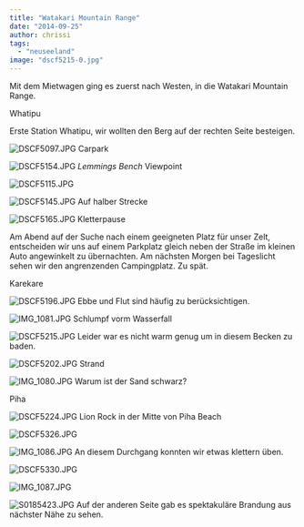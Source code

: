 ```yaml
---
title: "Watakari Mountain Range"
date: "2014-09-25"
author: chrissi
tags: 
  - "neuseeland"
image: "dscf5215-0.jpg"
---
```


Mit dem Mietwagen ging es zuerst nach Westen, in die Watakari Mountain Range.

Whatipu

Erste Station Whatipu, wir wollten den Berg auf der rechten Seite besteigen.

![DSCF5097.JPG](/images/2014/dscf5097.jpg) Carpark

![DSCF5154.JPG](/images/2014/dscf5154.jpg) _Lemmings Bench_ Viewpoint

![DSCF5115.JPG](/images/2014/dscf5115.jpg)

![DSCF5145.JPG](/images/2014/dscf5145.jpg) Auf halber Strecke

![DSCF5165.JPG](/images/2014/dscf5165.jpg) Kletterpause

Am Abend auf der Suche nach einem geeigneten Platz für unser Zelt, entscheiden wir uns auf einem Parkplatz gleich neben der Straße im kleinen Auto angewinkelt zu übernachten. Am nächsten Morgen bei Tageslicht sehen wir den angrenzenden Campingplatz. Zu spät.

Karekare

![DSCF5196.JPG](/images/2014/dscf5196.jpg) Ebbe und Flut sind häufig zu berücksichtigen.

![IMG_1081.JPG](/images/2014/img_1081.jpg) Schlumpf vorm Wasserfall

![DSCF5215.JPG](/images/2014/dscf52151.jpg) Leider war es nicht warm genug um in diesem Becken zu baden.

![DSCF5202.JPG](/images/2014/dscf5202.jpg) Strand

![IMG_1080.JPG](/images/2014/img_1080.jpg) Warum ist der Sand schwarz?

Piha

![DSCF5224.JPG](/images/2014/dscf5224.jpg) Lion Rock in der Mitte von Piha Beach

![DSCF5326.JPG](/images/2014/dscf53261.jpg)

![IMG_1086.JPG](/images/2014/img_1086.jpg) An diesem Durchgang konnten wir etwas klettern üben.

![DSCF5330.JPG](/images/2014/dscf5330.jpg)

![IMG_1087.JPG](/images/2014/img_1087.jpg)

![S0185423.JPG](/images/2014/s0185423.jpg) Auf der anderen Seite gab es spektakuläre Brandung aus nächster Nähe zu sehen.
